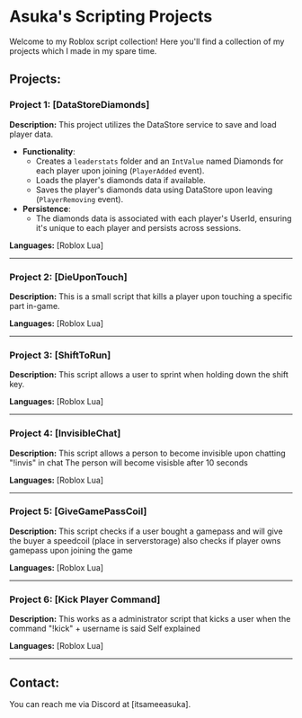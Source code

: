 # Asuka's Scripting Projects

Welcome to my Roblox script collection! Here you'll find a collection of my projects which I made in my spare time.

## Projects:

### Project 1: [DataStoreDiamonds]
**Description:**
This project utilizes the DataStore service to save and load player data. 
- **Functionality**: 
  - Creates a `leaderstats` folder and an `IntValue` named Diamonds for each player upon joining (`PlayerAdded` event).
  - Loads the player's diamonds data if available.
  - Saves the player's diamonds data using DataStore upon leaving (`PlayerRemoving` event).
- **Persistence**: 
  - The diamonds data is associated with each player's UserId, ensuring it's unique to each player and persists across sessions.

**Languages:** [Roblox Lua]

---

### Project 2: [DieUponTouch]
**Description:** 
This is a small script that kills a player upon touching a specific part in-game.

**Languages:** [Roblox Lua]

---

### Project 3: [ShiftToRun]
**Description:** 
This script allows a user to sprint when holding down the shift key.

**Languages:** [Roblox Lua]

---

### Project 4: [InvisibleChat]
**Description:** 
This script allows a person to become invisible upon chatting "!invis" in chat
The person will become visisble after 10 seconds

**Languages:** [Roblox Lua]

---

### Project 5: [GiveGamePassCoil]
**Description:** 
This script checks if a user bought a gamepass and will give the buyer a speedcoil (place in serverstorage)
also checks if player owns gamepass upon joining the game

**Languages:** [Roblox Lua]

---

### Project 6: [Kick Player Command]
**Description:** 
This works as a administrator script that kicks a user when the command "!kick" + username is said
Self explained 

**Languages:** [Roblox Lua]

---

## Contact:
You can reach me via Discord at [itsameeasuka].
